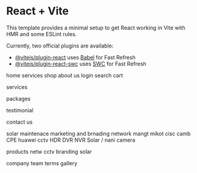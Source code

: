 # React + Vite

This template provides a minimal setup to get React working in Vite with HMR and some ESLint rules.

Currently, two official plugins are available:

- [@vitejs/plugin-react](https://github.com/vitejs/vite-plugin-react/blob/main/packages/plugin-react/README.md) uses [Babel](https://babeljs.io/) for Fast Refresh
- [@vitejs/plugin-react-swc](https://github.com/vitejs/vite-plugin-react-swc) uses [SWC](https://swc.rs/) for Fast Refresh


home
services
shop
about us
login
search
cart


services

packages

testimonial

contact us


solar maintenace
marketing and brnading
network mangt
    mikot
    cisc
    camb
    CPE
    huawei
cctv 
    HDR
    DVR
    NVR
    Solar / nani camera

products
    netw
    cctv
    branding
    solar

company
team 
terms
gallery


